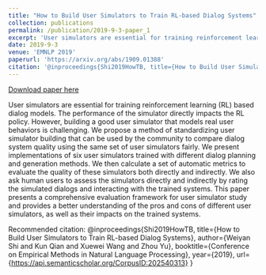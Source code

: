 ```yaml
---
title: "How to Build User Simulators to Train RL-based Dialog Systems"
collection: publications
permalink: /publication/2019-9-3-paper_1
excerpt: 'User simulators are essential for training reinforcement learning (RL) based dialog models. The performance of the simulator directly impacts the RL policy. However, building a good user simulator that models real user behaviors is challenging. We propose a method of standardizing user simulator building that can be used by the community to compare dialog system quality using the same set of user simulators fairly. We present implementations of six user simulators trained with different dialog planning and generation methods. We then calculate a set of automatic metrics to evaluate the quality of these simulators both directly and indirectly. We also ask human users to assess the simulators directly and indirectly by rating the simulated dialogs and interacting with the trained systems. This paper presents a comprehensive evaluation framework for user simulator study and provides a better understanding of the pros and cons of different user simulators, as well as their impacts on the trained systems.'
date: 2019-9-3
venue: 'EMNLP 2019'
paperurl: 'https://arxiv.org/abs/1909.01388'
citation: '@inproceedings{Shi2019HowTB, title={How to Build User Simulators to Train RL-based Dialog Systems}, author={Weiyan Shi and Kun Qian and Xuewei Wang and Zhou Yu}, booktitle={Conference on Empirical Methods in Natural Language Processing}, year={2019}, url={https://api.semanticscholar.org/CorpusID:202540313} }'
---
```


<a href='https://arxiv.org/abs/1909.01388'>Download paper here</a>

User simulators are essential for training reinforcement learning (RL) based dialog models. The performance of the simulator directly impacts the RL policy. However, building a good user simulator that models real user behaviors is challenging. We propose a method of standardizing user simulator building that can be used by the community to compare dialog system quality using the same set of user simulators fairly. We present implementations of six user simulators trained with different dialog planning and generation methods. We then calculate a set of automatic metrics to evaluate the quality of these simulators both directly and indirectly. We also ask human users to assess the simulators directly and indirectly by rating the simulated dialogs and interacting with the trained systems. This paper presents a comprehensive evaluation framework for user simulator study and provides a better understanding of the pros and cons of different user simulators, as well as their impacts on the trained systems.

Recommended citation: @inproceedings{Shi2019HowTB, title={How to Build User Simulators to Train RL-based Dialog Systems}, author={Weiyan Shi and Kun Qian and Xuewei Wang and Zhou Yu}, booktitle={Conference on Empirical Methods in Natural Language Processing}, year={2019}, url={https://api.semanticscholar.org/CorpusID:202540313} }